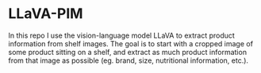# LLaVA-PIM
In this repo I use the vision-language model LLaVA to extract product information from shelf images. The goal is to start with a cropped image of some product sitting on a shelf, and extract as much product information from that image as possible (eg. brand, size, nutritional information, etc.).


